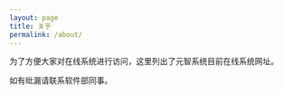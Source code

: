 ```yaml
---
layout: page
title: 关于
permalink: /about/
---
```


为了方便大家对在线系统进行访问，这里列出了元智系统目前在线系统网址。

如有纰漏请联系软件部同事。
